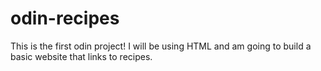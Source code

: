 # odin-recipes
This is the first odin project!
I will be using HTML and am going to build a basic website that links to recipes.

